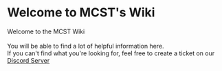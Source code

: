 # Welcome to MCST's Wiki

Welcome to the MCST Wiki\
\
You will be able to find a lot of helpful information here.\
If you can't find what you're looking for, feel free to create a ticket on our [Discord Server](https://discord.gg/dzAxSz5C4x)
